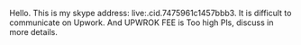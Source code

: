 Hello.
This is my skype address: live:.cid.7475961c1457bbb3.
It is difficult to communicate on Upwork.
And UPWROK FEE is Too high
Pls, discuss in more details.
